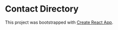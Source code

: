 # Contact Directory

This project was bootstrapped with [Create React App](https://github.com/facebook/create-react-app).

